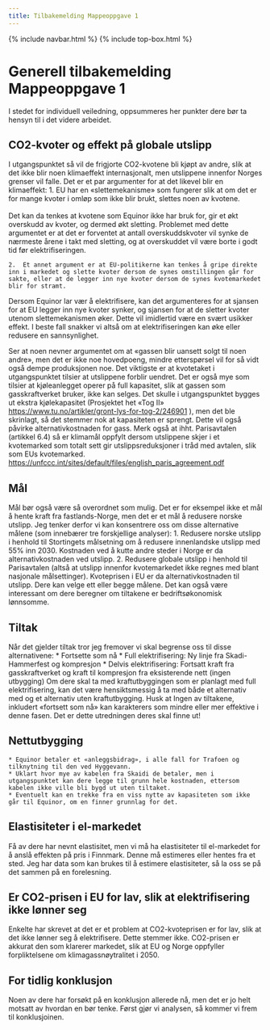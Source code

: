 ```yaml
---
title: Tilbakemelding Mappeoppgave 1
---
```


{% include navbar.html %}  {% include top-box.html %} 

# Generell tilbakemelding Mappeoppgave 1

I stedet for individuell veiledning, oppsummeres her punkter dere bør ta hensyn til i det videre arbeidet. 


## CO2-kvoter og effekt på globale utslipp
I utgangspunktet så vil de frigjorte CO2-kvotene bli kjøpt av andre, slik at det ikke blir noen klimaeffekt internasjonalt, men utslippene innenfor Norges grenser vil falle. 
Det er et par argumenter for at det likevel blir en klimaeffekt:
	1.	EU har en «slettemekanisme» som fungerer slik at om det er for mange kvoter i omløp som ikke blir brukt, slettes noen av kvotene. 
	<br><br>Det kan da tenkes at kvotene som Equinor ikke har bruk for, gir et økt overskudd av kvoter, og dermed økt sletting. Problemet med dette argumentet er at det er forventet at antall overskuddskvoter vil synke de nærmeste årene i takt med sletting, og at overskuddet vil være borte i godt tid før elektrifiseringen.

	2.	Et annet argument er at EU-politikerne kan tenkes å gripe direkte inn i markedet og slette kvoter dersom de synes omstillingen går for sakte, eller at de legger inn nye kvoter dersom de synes kvotemarkedet blir for stramt. 

Dersom Equinor lar vær å elektrifisere, kan det argumenteres for at sjansen for at EU legger inn nye kvoter synker, og sjansen for at de sletter kvoter utenom slettemekanismen øker.  Dette vil imidlertid være en svært usikker effekt. I beste fall snakker vi altså om at elektrifiseringen kan øke eller redusere en sannsynlighet.

Ser at noen nevner argumentet om at «gassen blir uansett solgt til noen andre», men det er ikke noe hovedpoeng, mindre etterspørsel vil for så vidt også dempe produksjonen noe. Det viktigste er at kvotetaket i utgangspunktet tilsier at utslippene forblir uendret. 
Det er også mye som tilsier at kjøleanlegget operer på full kapasitet, slik at gassen som gasskraftverket bruker, ikke kan selges. Det skulle i utgangspunktet bygges ut ekstra kjølekapasitet (Prosjektet het «Tog II» https://www.tu.no/artikler/gront-lys-for-tog-2/246901 ), men det ble skrinlagt, så det stemmer nok at kapasiteten er sprengt. Dette vil også påvirke alternativkostnaden for gass. 
Merk også at ihht. Parisavtalen (artikkel 6.4) så er  klimamål oppfylt dersom utslippene skjer i et kvotemarked som totalt sett gir utslippsreduksjoner i tråd med avtalen, slik som EUs kvotemarked.
https://unfccc.int/sites/default/files/english_paris_agreement.pdf 


## Mål
Mål bør også være så overordnet som mulig. Det er for eksempel ikke et mål å hente kraft fra fastlands-Norge, men det er et mål å redusere norske utslipp. Jeg tenker derfor vi kan konsentrere oss om disse alternative målene (som innebærer tre forskjellige analyser):
	1.	Redusere norske utslipp i henhold til Stortingets målsetning om å redusere innenlandske utslipp med 55% inn 2030. Kostnaden ved å kutte andre steder i Norge er da alternativkostnaden ved utslipp. 
	2.	Redusere globale utslipp i henhold til Parisavtalen (altså at utslipp innenfor kvotemarkedet ikke regnes med blant nasjonale målsettinger). Kvoteprisen i EU er da alternativkostnaden til utslipp.
Dere kan velge ett eller begge målene. Det kan også være interessant om dere beregner om tiltakene er bedriftsøkonomisk lønnsomme. 

## Tiltak
Når det gjelder tiltak tror jeg fremover vi skal begrense oss til disse alternativene:
	* Fortsette som nå
	* Full elektrifisering: Ny linje fra Skadi-Hammerfest og kompresjon
	* Delvis elektrifisering: Fortsatt kraft fra gasskraftverket og kraft til kompresjon fra eksisterende nett (ingen utbygging)
Om dere skal ta med kraftutbyggingen som er planlagt med full elektrifisering, kan det være hensiktsmessig å ta med både et alternativ med og et alternativ uten kraftutbygging. 
Husk at Ingen av tiltakene, inkludert «fortsett som nå» kan karakterers som mindre eller mer effektive i denne fasen. Det er dette utredningen deres skal finne ut!

## Nettutbygging
	* Equinor betaler et «anleggsbidrag», i alle fall for Trafoen og tilknytning til den ved Hyggevann.
	* Uklart hvor mye av kabelen fra Skaidi de betaler, men i utgangspunktet kan dere legge til grunn hele kostnaden, ettersom kabelen ikke ville bli bygd ut uten tiltaket.
	* Eventuelt kan en trekke fra en viss nytte av kapasiteten som ikke går til Equinor, om en finner grunnlag for det. 

## Elastisiteter i el-markedet
Få av dere har nevnt elastisitet, men vi må ha elastisiteter til el-markedet for å anslå effekten på pris i Finnmark.  Denne må estimeres eller hentes fra et sted. Jeg har data som kan brukes til å estimere elastisiteter, så la oss se på det sammen på en forelesning.

## Er CO2-prisen i EU for lav, slik at elektrifisering ikke lønner seg
Enkelte har skrevet at det er et problem at CO2-kvoteprisen er for lav, slik at det ikke lønner seg å elektrifisere. Dette stemmer ikke. CO2-prisen er akkurat den som klarerer markedet, slik at EU og Norge oppfyller forpliktelsene om klimagassnøytralitet i 2050. 

## For tidlig konklusjon
Noen av dere har forsøkt på en konklusjon allerede nå, men det er jo helt motsatt av hvordan en bør tenke. Først gjør vi analysen, så kommer vi frem til konklusjoinen. 



